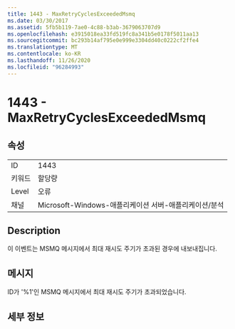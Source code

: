 ```yaml
---
title: 1443 - MaxRetryCyclesExceededMsmq
ms.date: 03/30/2017
ms.assetid: 5fb5b119-7ae0-4c88-b3ab-3679063707d9
ms.openlocfilehash: e3915018ea33fd519fc8a341b5e0178f5011aa13
ms.sourcegitcommit: bc293b14af795e0e999e3304dd40c0222cf2ffe4
ms.translationtype: MT
ms.contentlocale: ko-KR
ms.lasthandoff: 11/26/2020
ms.locfileid: "96284993"
---
```

# <a name="1443---maxretrycyclesexceededmsmq"></a>1443 - MaxRetryCyclesExceededMsmq

## <a name="properties"></a>속성  
  
|||  
|-|-|  
|ID|1443|  
|키워드|할당량|  
|Level|오류|  
|채널|Microsoft-Windows-애플리케이션 서버-애플리케이션/분석|  
  
## <a name="description"></a>Description  

 이 이벤트는 MSMQ 메시지에서 최대 재시도 주기가 초과된 경우에 내보내집니다.  
  
## <a name="message"></a>메시지  

 ID가 '%1'인 MSMQ 메시지에서 최대 재시도 주기가 초과되었습니다.  
  
## <a name="details"></a>세부 정보
